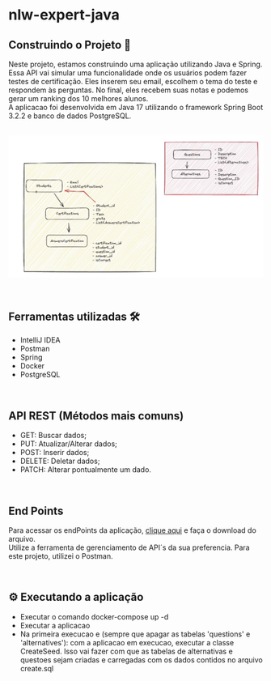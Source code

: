 # nlw-expert-java

## Construindo o Projeto 🧱

Neste projeto, estamos construindo uma aplicação utilizando Java e Spring. Essa API vai simular uma funcionalidade onde os usuários podem fazer testes de certificação. Eles inserem seu email, escolhem o tema do teste e respondem às perguntas. No final, eles recebem suas notas e podemos gerar um ranking dos 10 melhores alunos.
</br>
A aplicacao foi desenvolvida em Java 17 utilizando o framework Spring Boot 3.2.2 e banco de dados PostgreSQL.</br></br>

![Projeto](./img/projeto_1.jpg)


</br>


## Ferramentas utilizadas 🛠

- IntelliJ IDEA
- Postman
- Spring
- Docker
- PostgreSQL


</br>


## API REST (Métodos mais comuns)

- GET: Buscar dados;
- PUT: Atualizar/Alterar dados;
- POST: Inserir dados;
- DELETE: Deletar dados;
- PATCH: Alterar pontualmente um dado.


</br>


## End Points

Para acessar os endPoints da aplicação, [clique aqui](./postman/NLW_Expert_Java.postman_collection.json) e faça o download do arquivo.<br>
Utilize a ferramenta de gerenciamento de API´s da sua preferencia. Para este projeto, utilizei o Postman.


</br>


## ⚙️ Executando a aplicação

- Executar o comando docker-compose up -d
- Executar a aplicacao
- Na primeira execucao e (sempre que apagar as tabelas 'questions' e 'alternatives'): com a aplicacao em execucao, executar a classe CreateSeed. Isso vai fazer com que as tabelas de alternativas e questoes sejam criadas e carregadas com os dados contidos no arquivo create.sql
